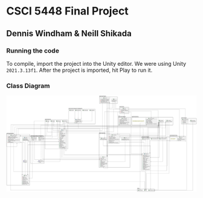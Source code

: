 # CSCI 5448 Final Project
## Dennis Windham & Neill Shikada


### Running the code
To compile, import the project into the Unity editor. We were using Unity ```2021.3.13f1```. After the project is imported, hit Play to run it.


### Class Diagram
![Alt text](diagrams/class/class.png?raw=true "UML Diagram")